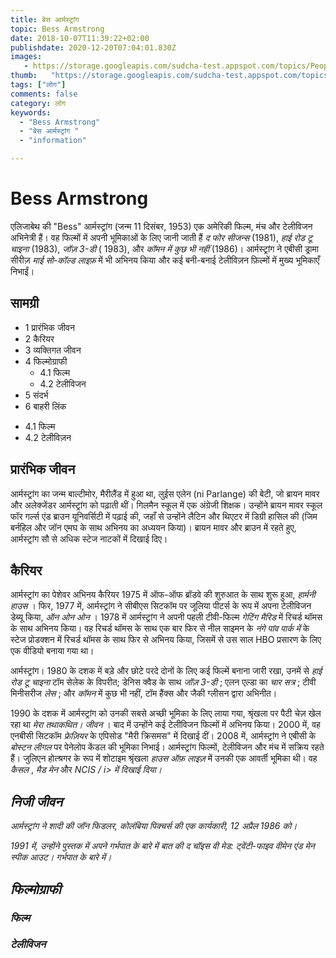 ```yaml
---
title: बेस आर्मस्ट्रांग 
topic: Bess Armstrong
date: 2018-10-07T11:39:22+02:00
publishdate: 2020-12-20T07:04:01.830Z
images: 
   - https://storage.googleapis.com/sudcha-test.appspot.com/topics/People/bess_armstrong/1.jpeg
thumb:   "https://storage.googleapis.com/sudcha-test.appspot.com/topics/People/bess_armstrong/thumb.jpeg"
tags: ["लोग"]
comments: false
category: लोग
keywords: 
  - "Bess Armstrong"
  - "बेस आर्मस्ट्रांग "
  - "information"

---
```

<h1> Bess Armstrong </h1> <p> एलिजाबेथ की "Bess" आर्मस्ट्रांग (जन्म 11 दिसंबर, 1953) एक अमेरिकी फिल्म, मंच और टेलीविजन अभिनेत्री हैं। वह फिल्मों में अपनी भूमिकाओं के लिए जानी जाती हैं <i> द फोर सीजन्स </i> (1981), <i> हाई रोड टू चाइना </i> (1983), <i> जॉज़ 3-डी </i> ( 1983), और <i> कॉमन में कुछ भी नहीं </i> (1986)। आर्मस्ट्रांग ने एबीसी ड्रामा सीरीज़ <i> माई सो-कॉल्ड लाइफ़ </i> में भी अभिनय किया और कई बनी-बनाई टेलीविज़न फ़िल्मों में मुख्य भूमिकाएँ निभाईं। </p> <h2> सामग्री </h2> <ul> <li> 1 प्रारंभिक जीवन </li> <li> 2 कैरियर </li> <li> 3 व्यक्तिगत जीवन </li> <li> 4 फिल्मोग्राफी <ul> <li> 4.1 फिल्म </li> <li> 4.2 टेलीविजन </li> </ul> </li> <li> 5 संदर्भ </li> <li> 6 बाहरी लिंक </li> </ul> <ul> <li> 4.1 फिल्म </li> <li > 4.2 टेलीविज़न </li> </ul> <h2> प्रारंभिक जीवन </h2> <p> आर्मस्ट्रांग का जन्म बाल्टीमोर, मैरीलैंड में हुआ था, लुईस एलेन (ni Parlange) की बेटी, जो ब्रायन मावर और अलेक्जेंडर आर्मस्ट्रांग को पढ़ाती थीं। गिलमैन स्कूल में एक अंग्रेजी शिक्षक। उन्होंने ब्रायन मावर स्कूल फॉर गर्ल्स एंड ब्राउन यूनिवर्सिटी में पढ़ाई की, जहाँ से उन्होंने लैटिन और थिएटर में डिग्री हासिल की (जिम बर्नहिल और जॉन एमघ के साथ अभिनय का अध्ययन किया)। ब्रायन मावर और ब्राउन में रहते हुए, आर्मस्ट्रांग सौ से अधिक स्टेज नाटकों में दिखाई दिए। </p> <h2> कैरियर </h2> <p> आर्मस्ट्रांग का पेशेवर अभिनय कैरियर 1975 में ऑफ-ऑफ ब्रॉडवे की शुरुआत के साथ शुरू हुआ, <i> हार्मनी हाउस </i>। फिर, 1977 में, आर्मस्ट्रांग ने सीबीएस सिटकॉम पर जूलिया पीटर्स के रूप में अपना टेलीविजन डेब्यू किया, <i> ऑन ओन ओन </i>। 1978 में आर्मस्ट्रांग ने अपनी पहली टीवी-फिल्म <i> गेटिंग मैरिड </i> में रिचर्ड थॉमस के साथ अभिनय किया। वह रिचर्ड थॉमस के साथ एक बार फिर से नील साइमन के <i> नंगे पांव पार्क में </i> के स्टेज प्रोडक्शन में रिचर्ड थॉमस के साथ फिर से अभिनय किया, जिसमें से उस साल HBO प्रसारण के लिए एक वीडियो बनाया गया था। </p> <p> आर्मस्ट्रांग। 1980 के दशक में बड़े और छोटे परदे दोनों के लिए कई फिल्में बनाना जारी रखा, उनमें से <i> हाई रोड टू चाइना </i> टॉम सेलेक के विपरीत; डेनिस क्वैड के साथ <i> जॉज़ 3-डी </i>; एलन एल्डा का <i> चार सत्र </i>; टीवी मिनीसरीज <i> लेस </i>; और <i> कॉमन </i> में कुछ भी नहीं, टॉम हैंक्स और जैकी ग्लीसन द्वारा अभिनीत। </p> <p> 1990 के दशक में आर्मस्ट्रांग को उनकी सबसे अच्छी भूमिका के लिए लाया गया, श्रृंखला पर पैटी चेज़ खेल रहा था <i> मेरा तथाकथित। जीवन </i>। बाद में उन्होंने कई टेलीविजन फिल्मों में अभिनय किया। 2000 में, वह एनबीसी सिटकॉम <i> फ्रेज़ियर </i> के एपिसोड "मैरी क्रिसमस" में दिखाई दीं। 2008 में, आर्मस्ट्रांग ने एबीसी के <i> बोस्टन लीगल </i> पर पेनेलोप केंडल की भूमिका निभाई। आर्मस्ट्रांग फिल्मों, टेलीविजन और मंच में सक्रिय रहते हैं। जुलिएन होत्श्रगर के रूप में शोटाइम श्रृंखला <i> हाउस ऑफ़ लाइज़ </i> में उनकी एक आवर्ती भूमिका थी। वह <i> कैसल </i>, <i> मैड मेन </i> और <i> NCIS / i> में दिखाई दिया। </p> <h2> निजी जीवन </h2> <p> आर्मस्ट्रांग ने शादी की जॉन फिडलर, कोलंबिया पिक्चर्स की एक कार्यकारी, 12 अप्रैल 1986 को। </p> <p> 1991 में, उन्होंने पुस्तक में अपने गर्भपात के बारे में बात की <i> द चॉइस वी मेड: ट्वेंटी-फाइव वीमेन एंड मेन स्पीक आउट। गर्भपात के बारे में। </i> </p> <h2> फिल्मोग्राफी </h2> <h3> फिल्म </h3> <h3> टेलीविजन </h3> 